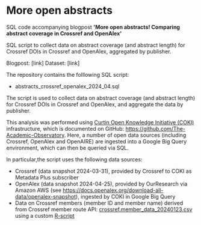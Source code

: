 # More open abstracts
SQL code accompanying blogpost **'More open abstracts! Comparing abstract coverage in Crossref and OpenAlex'**

SQL script to collect data on abstract coverage (and abstract length) for Crossref DOIs in Crossref and OpenAlex, aggregated by publisher.

Blogpost: [link] 
Dataset: [link]

The repository contains the folllowing SQL script:
* abstracts_crossref_openalex_2024_04.sql

The script is used to collect data on abstract coverage (and abstract length) for Crossref DOIs in Crossref and OpenAlex, and aggregate the data by publisher.

This analysis was performed using [Curtin Open Knowledge Initiative (COKI)](https://openknowledge.community/) infrastructure, which is documented on GitHub: https://github.com/The-Academic-Observatory. Here, a number of open data sources (including Crossref, OpenAlex and OpenAIRE) are ingested into a Google Big Query environment, which can then be queried via SQL.

In particular,the script uses the following data sources:
- Crossref (data snapshot 2024-03-31), provided by Crossref to COKI as Metadata Plus subscriber
- OpenAlex (data snapshot 2024-04-25), provided by OurResearch via Amazon AWS (see https://docs.openalex.org/download-all-data/openalex-snapshot), ingested by COKI in Google Big Query
- Data on Crossref members (member ID and member name) derived from Crossref member route API: [crossref.member_data_20240123.csv](https://github.com/bmkramer/crossref_issn_member_location/blob/main/data/2024-01-23/crossref_members_location_2024-01-23.csv) using a custom [R-script](https://github.com/bmkramer/crossref_issn_member_location/blob/main/01b_crossref_members_location.R) 


